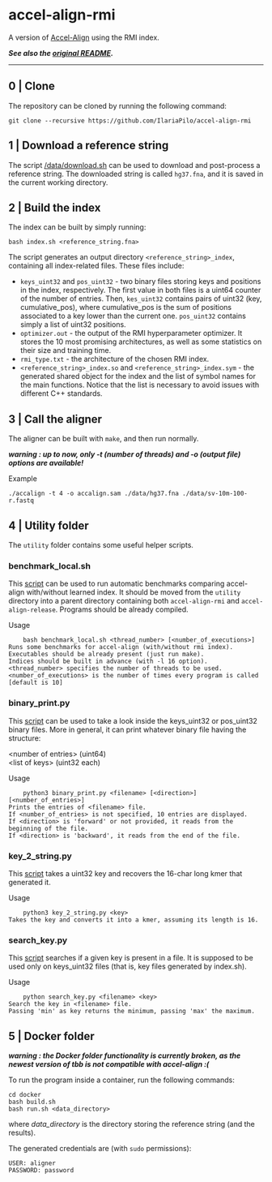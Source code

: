 # accel-align-rmi

A version of [Accel-Align](https://github.com/raja-appuswamy/accel-align-release) using the RMI index.

**_See also the [original README](./README_og.md)._**

---

## 0 | Clone
The repository can be cloned by running the following command:
```
git clone --recursive https://github.com/IlariaPilo/accel-align-rmi
```

## 1 | Download a reference string
The script [/data/download.sh](./data/download.sh) can be used to download and post-process a reference string. The downloaded string is called `hg37.fna`, and it is saved in the current working directory.

## 2 | Build the index
The index can be built by simply running:
```
bash index.sh <reference_string.fna>
```
The script generates an output directory `<reference_string>_index`, containing all index-related files. These files include:
- `keys_uint32` and `pos_uint32` - two binary files storing keys and positions in the index, respectively. The first value in both files is a uint64 counter of the number of entries. Then, `kes_uint32` contains pairs of uint32 (key, cumulative_pos), where cumulative_pos is the sum of positions associated to a key lower than the current one. `pos_uint32` contains simply a list of uint32 positions.
- `optimizer.out` - the output of the RMI hyperparameter optimizer. It stores the 10 most promising architectures, as well as some statistics on their size and training time.
- `rmi_type.txt` - the architecture of the chosen RMI index.
- `<reference_string>_index.so` and `<reference_string>_index.sym` - the generated shared object for the index and the list of symbol names for the main functions. Notice that the list is necessary to avoid issues with different C++ standards.

## 3 | Call the aligner
The aligner can be built with `make`, and then run normally.

**_warning : up to now, only -t (number of threads) and -o (output file) options are available!_**

Example
```
./accalign -t 4 -o accalign.sam ./data/hg37.fna ./data/sv-10m-100-r.fastq
```

## 4 | Utility folder
The `utility` folder contains some useful helper scripts.

### benchmark_local.sh
This [script](./utilities/benchmark_local.sh) can be used to run automatic benchmarks comparing accel-align with/without learned index.
It should be moved from the `utility` directory into a parent directory containing both `accel-align-rmi` and `accel-align-release`. Programs should be already compiled.

Usage
```
    bash benchmark_local.sh <thread_number> [<number_of_executions>]
Runs some benchmarks for accel-align (with/without rmi index).
Executables should be already present (just run make).
Indices should be built in advance (with -l 16 option).
<thread_number> specifies the number of threads to be used.
<number_of_executions> is the number of times every program is called [default is 10]
```

### binary_print.py
This [script](./utilities/binary_print.sh) can be used to take a look inside the keys_uint32 or pos_uint32 binary files.
More in general, it can print whatever binary file having the structure:

\<number of entries> (uint64) <br>
\<list of keys> (uint32 each) 

Usage
```
    python3 binary_print.py <filename> [<direction>] [<number_of_entries>]
Prints the entries of <filename> file.
If <number_of_entries> is not specified, 10 entries are displayed.
If <direction> is 'forward' or not provided, it reads from the beginning of the file.
If <direction> is 'backward', it reads from the end of the file.
```
### key_2_string.py
This [script](./utilities/key_2_string.py) takes a uint32 key and recovers the 16-char long kmer that generated it.

Usage
```
    python3 key_2_string.py <key>
Takes the key and converts it into a kmer, assuming its length is 16.
```

### search_key.py
This [script](./utilities/search_key.py) searches if a given key is present in a file. It is supposed to be used only on keys_uint32 files (that is, key files generated by index.sh).

Usage
```
    python search_key.py <filename> <key>
Search the key in <filename> file.
Passing 'min' as key returns the minimum, passing 'max' the maximum.
```

## 5 | Docker folder
**_warning : the Docker folder functionality is currently broken, as the newest version of tbb is not compatible with accel-align :(_** 

To run the program inside a container, run the following commands:
```
cd docker
bash build.sh
bash run.sh <data_directory>
```
where _data_directory_ is the directory storing the reference string (and the results).

The generated credentials are (with `sudo` permissions):
```
USER: aligner
PASSWORD: password
```
